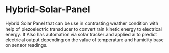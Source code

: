 # Hybrid-Solar-Panel
Hybrid Solar Panel that can be use in contrasting weather condition with help of piezoelectric transducer to convert rain kinetic energy to electrical energy. It Also has automation via solar tracker and applied ai to predict electrical output depending on the value of temperature and humidity base on sensor readings.
